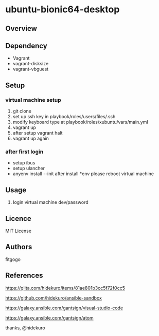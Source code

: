 # ubuntu-bionic64-desktop

## Overview

## Dependency

* Vagrant
* vagrant-disksize
* vagrant-vbguest

## Setup

### virtual machine setup

1. git clone
1. set up ssh key in playbook/roles/users/files/.ssh
1. modify keyboard type at playbook/roles/xubuntu/vars/main.yml
1. vagrant up
1. after setup vagrant halt
1. vagrant up again

### after first login

* setup ibus
* setup ulancher
* anyenv install --init
   after install *env please reboot virtual machine


## Usage

1. login virtual machine dev/password


## Licence
MIT License

## Authors
fitgogo


## References

https://qiita.com/hidekuro/items/81ae801b3cc5f72f0cc5

https://github.com/hidekuro/ansible-sandbox

https://galaxy.ansible.com/gantsign/visual-studio-code

https://galaxy.ansible.com/gantsign/atom

thanks, @hidekuro

